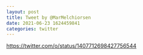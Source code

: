 ```yaml
--- 
layout: post 
title: Tweet by @MarMelchiorsen 
date: 2021-06-23 1624459841 
categories: twitter 
--- 
```

https://twitter.com/o/status/1407712698427756544